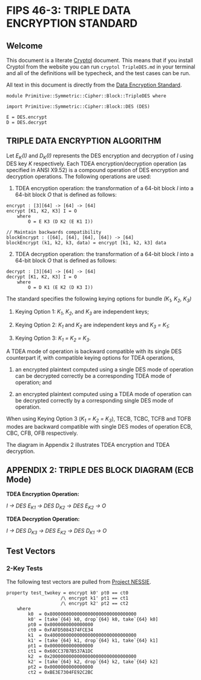 # FIPS 46-3: TRIPLE DATA ENCRYPTION STANDARD

## Welcome

This document is a literate [Cryptol](https://cryptol.net/) document. This means that if you install
Cryptol from the website you can run ```cryptol TripleDES.md``` in your terminal and all of the
definitions will be typecheck, and the test cases can be run.

All text in this document is directly from the
[Data Encryption Standard](https://csrc.nist.gov/files/pubs/fips/46-3/final/docs/fips46-3.pdf).

```cryptol
module Primitive::Symmetric::Cipher::Block::TripleDES where

import Primitive::Symmetric::Cipher::Block::DES (DES)

E = DES.encrypt
D = DES.decrypt
```

## TRIPLE DATA ENCRYPTION ALGORITHM

Let *E<sub>K</sub>(I)* and *D<sub>K</sub>(I)* represents the DES encryption and decryption of *I*
using DES key *K* respectively. Each TDEA encryption/decryption operation (as specified in ANSI
X9.52) is a compound operation of DES encryption and decryption operations. The following operations
are used:

1. TDEA encryption operation: the transformation of a 64-bit block *I* into a 64-bit block *O* that
is defined as follows:

```cryptol
encrypt : [3][64] -> [64] -> [64]
encrypt [K1, K2, K3] I = O
    where
        O = E K3 (D K2 (E K1 I))

// Maintain backwards compatibility
blockEncrypt : ([64], [64], [64], [64]) -> [64]
blockEncrypt (k1, k2, k3, data) = encrypt [k1, k2, k3] data
```

2. TDEA decryption operation: the transformation of a 64-bit block *I* into a 64-bit block *O* that
is defined as follows:

```cryptol
decrypt : [3][64] -> [64] -> [64]
decrypt [K1, K2, K3] I = O
    where
        O = D K1 (E K2 (D K3 I))
```

The standard specifies the following keying options for bundle *(K<sub>1</sub>, K<sub>2</sub>,
K<sub>3</sub>)*

1. Keying Option 1: *K<sub>1</sub>*, *K<sub>2</sub>*, and *K<sub>3</sub>* are independent keys;

2. Keying Option 2: *K<sub>1</sub>* and *K<sub>2</sub>* are independent keys and
*K<sub>3</sub> = K<sub>1</sub>*;

3. Keying Option 3: *K<sub>1</sub> = K<sub>2</sub> = K<sub>3</sub>*.

A TDEA mode of operation is backward compatible with its single DES counterpart if, with compatible
keying options for TDEA operations,

1. an encrypted plaintext computed using a single DES mode of operation can be decrypted correctly
be a corresponding TDEA mode of operation; and

2. an encrypted plaintext computed using a TDEA mode of operation can be decrypted correctly by a
corresponding single DES mode of operation.

When using Keying Option 3 (*K<sub>1</sub> = K<sub>2</sub> = K<sub>3</sub>*), TECB, TCBC, TCFB and
TOFB modes are backward compatible with single DES modes of operation ECB, CBC, CFB, OFB
respectively.

The diagram in Appendix 2 illustrates TDEA encryption and TDEA decryption.

## APPENDIX 2: TRIPLE DES BLOCK DIAGRAM (ECB Mode)

**TDEA Encryption Operation:**

*I -> DES E<sub>K1</sub> -> DES D<sub>K2</sub> -> DES E<sub>K2</sub> -> O*

**TDEA Decryption Operation:**

*I -> DES D<sub>K3</sub> -> DES E<sub>K2</sub> -> DES D<sub>K1</sub> -> O*

## Test Vectors

### 2-Key Tests

The following test vectors are pulled from
[Project NESSIE](https://www.cosic.esat.kuleuven.be/nessie/testvectors/bc/des/Triple-Des-2-Key-128-64.unverified.test-vectors).

```cryptol
property test_twokey = encrypt k0' pt0 == ct0
                    /\ encrypt k1' pt1 == ct1
                    /\ encrypt k2' pt2 == ct2
    where
        k0  = 0x80000000000000000000000000000000
        k0' = [take`{64} k0, drop`{64} k0, take`{64} k0]
        pt0 = 0x0000000000000000
        ct0 = 0xFAFD5084374FCE34
        k1  = 0x40000000000000000000000000000000
        k1' = [take`{64} k1, drop`{64} k1, take`{64} k1]
        pt1 = 0x0000000000000000
        ct1 = 0x60CC37B7B537A1DC
        k2  = 0x20000000000000000000000000000000
        k2' = [take`{64} k2, drop`{64} k2, take`{64} k2]
        pt2 = 0x0000000000000000
        ct2 = 0xBE3E7304FE92C2BC
```
